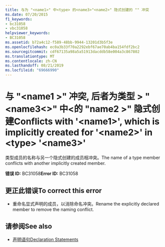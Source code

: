 ```yaml
---
title: 与为 "<name1>" 中<type> 的<name3>"<name2>" 隐式创建的 "" 冲突
ms.date: 07/20/2015
f1_keywords:
- bc31058
- vbc31058
helpviewer_keywords:
- BC31058
ms.assetid: b72a4c12-f589-48bb-9944-13201d3b5f3e
ms.openlocfilehash: ec0a3b33f70a2292ebf67ae70ab4ba154fdf2bc2
ms.sourcegitcommit: cdf67135a98a5a51913dacddb58e004a3c867802
ms.translationtype: MT
ms.contentlocale: zh-CN
ms.lasthandoff: 08/21/2019
ms.locfileid: "69666990"
---
```

# <a name="conflicts-with-name1-which-is-implicitly-created-for-name2-in-type-name3"></a><span data-ttu-id="9ae67-102">与 "\<name1 >" 冲突, 后者为类型 > "\<name3\<>" 中\<的 "name2 >" 隐式创建</span><span class="sxs-lookup"><span data-stu-id="9ae67-102">Conflicts with '\<name1>', which is implicitly created for '\<name2>' in \<type> '\<name3>'</span></span>
<span data-ttu-id="9ae67-103">类型成员的名称与另一个隐式创建的成员相冲突。</span><span class="sxs-lookup"><span data-stu-id="9ae67-103">The name of a type member conflicts with another implicitly created member.</span></span>  
  
 <span data-ttu-id="9ae67-104">**错误 ID:** BC31058</span><span class="sxs-lookup"><span data-stu-id="9ae67-104">**Error ID:** BC31058</span></span>  
  
## <a name="to-correct-this-error"></a><span data-ttu-id="9ae67-105">更正此错误</span><span class="sxs-lookup"><span data-stu-id="9ae67-105">To correct this error</span></span>  
  
- <span data-ttu-id="9ae67-106">重命名显式声明的成员，以消除命名冲突。</span><span class="sxs-lookup"><span data-stu-id="9ae67-106">Rename the explicitly declared member to remove the naming conflict.</span></span>  
  
## <a name="see-also"></a><span data-ttu-id="9ae67-107">请参阅</span><span class="sxs-lookup"><span data-stu-id="9ae67-107">See also</span></span>

- [<span data-ttu-id="9ae67-108">声明语句</span><span class="sxs-lookup"><span data-stu-id="9ae67-108">Declaration Statements</span></span>](../programming-guide/language-features/statements.md#declaration-statements)
